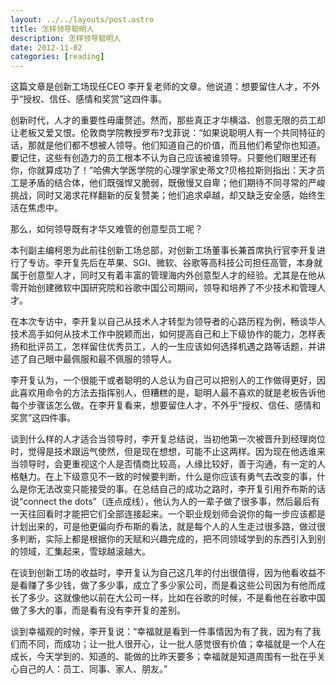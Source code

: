 ```yaml
---
layout: ../../layouts/post.astro
title: 怎样领导聪明人
description: 怎样领导聪明人
date: 2012-11-02
categories: [reading]
---
```


这篇文章是创新工场现任CEO 李开复老师的文章。他说道：想要留住人才，不外乎“授权、信任、感情和奖赏”这四件事。

创新时代，人才的重要性毋庸赘述。然而，那些真正才华横溢、创意无限的员工却让老板又爱又恨。伦敦商学院教授罗布?戈菲说：“如果说聪明人有一个共同特征的话，那就是他们都不想被人领导。他们知道自己的价值，而且他们希望你也知道。要记住，这些有创造力的员工根本不认为自己应该被谁领导。只要他们眼里还有你，你就算成功了！”哈佛大学医学院的心理学家史蒂文?贝格拉斯则指出：天才员工是矛盾的结合体，他们既强悍又脆弱，既傲慢又自卑；他们期待不同寻常的严峻挑战，同时又渴求花样翻新的反复赞美；他们追求卓越，却又缺乏安全感，始终生活在焦虑中。

那么，如何领导既有才华又难管的创意型员工呢？

本刊副主编柯恩为此前往创新工场总部，对创新工场董事长兼首席执行官李开复进行了专访。李开复先后在苹果、SGI、微软、谷歌等高科技公司担任高管，本身就属于创意型人才，同时又有着丰富的管理海内外创意型人才的经验。尤其是在他从零开始创建微软中国研究院和谷歌中国公司期间，领导和培养了不少技术和管理人才。

在本次专访中，李开复以自己从技术人才转型为领导者的心路历程为例，畅谈华人技术高手如何从技术工作中脱颖而出，如何提高自己和上下级协作的能力，怎样表扬和批评员工，怎样留住优秀员工，人的一生应该如何选择机遇之路等话题，并讲述了自己眼中最佩服和最不佩服的领导人。

李开复认为，一个很能干或者聪明的人总认为自己可以把别人的工作做得更好，因此喜欢用命令的方法去指挥别人，但糟糕的是，聪明人最不喜欢的就是老板告诉他每个步骤该怎么做。在李开复看来，想要留住人才，不外乎“授权、信任、感情和奖赏”这四件事。

谈到什么样的人才适合当领导时，李开复总结说，当初他第一次被晋升到经理岗位时，觉得是技术跟运气使然，但是现在想想，可能不止这两样。因为现在他选谁来当领导时，会更重视这个人是否情商比较高，人缘比较好，善于沟通，有一定的人格魅力。在上下级意见不一致的时候要判断，什么是你应该有勇气去改变的事，什么是你无法改变只能接受的事。在总结自己的成功之路时，李开复引用乔布斯的话说“connect the dots”（连点成线），他认为人的一辈子做了很多事，然后最后有一天往回看时才能把它们全部连接起来。一个职业规划师会说你的每一步应该都是计划出来的，可是他更偏向乔布斯的看法，就是每个人的人生走过很多路，做过很多判断，实际上都是根据你的天赋和兴趣完成的，把不同领域学到的东西引入到别的领域，汇集起来，雪球越滚越大。

在谈到创新工场的收益时，李开复认为自己这几年的付出很值得，因为他看收益不是看赚了多少钱，做了多少事，成立了多少家公司，而是看这些公司因为有他而成长了多少。这就像他以前在大公司一样，比如在谷歌的时候，不是看他在谷歌中国做了多大的事，而是看有没有李开复的差别。

谈到幸福观的时候，李开复说：“幸福就是看到一件事情因为有了我，因为有了我们而不同，而成功；让一批人很开心，让一批人感觉很有价值；幸福就是一个人在成长，今天学到的、知道的、能做的比昨天要多；幸福就是知道周围有一批在乎关心自己的人：员工、同事、家人、朋友。”
